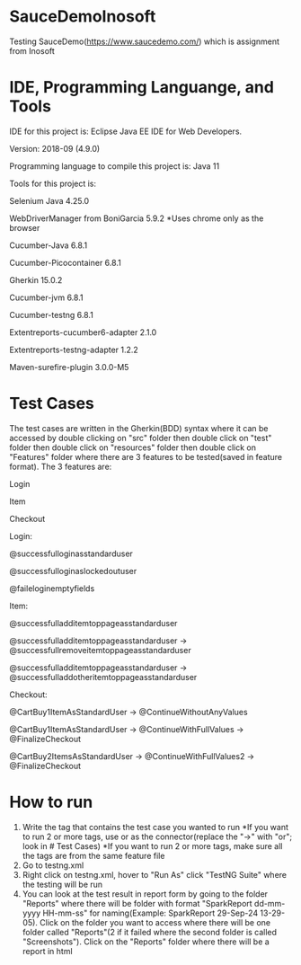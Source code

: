 # SauceDemoInosoft
Testing SauceDemo(https://www.saucedemo.com/) which is assignment from Inosoft

# IDE, Programming Languange, and Tools
IDE for this project is:
Eclipse Java EE IDE for Web Developers.

Version: 2018-09 (4.9.0)

Programming language to compile this project is:
Java 11

Tools for this project is:

Selenium Java 4.25.0

WebDriverManager from BoniGarcia 5.9.2
*Uses chrome only as the browser

Cucumber-Java 6.8.1

Cucumber-Picocontainer 6.8.1

Gherkin 15.0.2

Cucumber-jvm 6.8.1

Cucumber-testng 6.8.1

Extentreports-cucumber6-adapter 2.1.0

Extentreports-testng-adapter 1.2.2

Maven-surefire-plugin 3.0.0-M5

# Test Cases
The test cases are written in the Gherkin(BDD) syntax where it can be accessed by double clicking on "src" folder then double click on "test" folder then double click on "resources" folder then double click on "Features" folder where there are 3 features to be tested(saved in feature format). The 3 features are:

Login

Item

Checkout

Login:

@successfulloginasstandarduser

@successfulloginaslockedoutuser

@faileloginemptyfields


Item:

@successfulladditemtoppageasstandarduser

@successfulladditemtoppageasstandarduser -> @successfullremoveitemtoppageasstandarduser

@successfulladditemtoppageasstandarduser -> @successfulladdotheritemtoppageasstandarduser


Checkout:

@CartBuy1ItemAsStandardUser -> @ContinueWithoutAnyValues

@CartBuy1ItemAsStandardUser ->  @ContinueWithFullValues -> @FinalizeCheckout

@CartBuy2ItemsAsStandardUser ->  @ContinueWithFullValues2 ->  @FinalizeCheckout

# How to run
1. Write the tag that contains the test case you wanted to run
*If you want to run 2 or more tags, use or as the connector(replace the "->" with "or"; look in # Test Cases)
*If you want to run 2 or more tags, make sure all the tags are from the same feature file
3. Go to testng.xml
4. Right click on testng.xml, hover to "Run As" click "TestNG Suite" where the testing will be run
5. You can look at the test result in report form by going to the folder "Reports" where there will be folder with format "SparkReport dd-mm-yyyy HH-mm-ss" for naming(Example: SparkReport 29-Sep-24 13-29-05). Click on the folder you want to access where there will be one folder called "Reports"(2 if it failed where the second folder is called "Screenshots"). Click on the "Reports" folder where there will be a report in html

